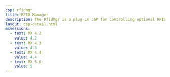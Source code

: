 ```yaml
---
csp: rfidmgr
title: RFID Manager
description: The RfidMgr is a plug-in CSP for controlling optional RFID scanning accessories.
layout: csp-detail.html
mxversions:
  - text: MX 4.2
    value: 4.2
  - text: MX 4.3
    value: 4.3
  - text: MX 4.4
    value: 4.4
  - text: MX 5.0
    value: 5
---
```





